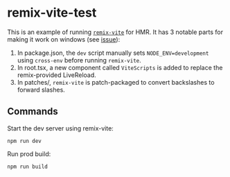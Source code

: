 # remix-vite-test

This is an example of running [`remix-vite`](https://github.com/sudomf/remix-vite) for HMR. It has 3 notable parts for making it work on windows (see [issue](https://github.com/sudomf/remix-vite/issues/6)):

1. In package.json, the `dev` script manually sets `NODE_ENV=development` using `cross-env` before running `remix-vite`.
2. In root.tsx, a new component called `ViteScripts` is added to replace the remix-provided LiveReload.
3. In patches/, `remix-vite` is patch-packaged to convert backslashes to forward slashes.

## Commands

Start the dev server using remix-vite:

```
npm run dev
```

Run prod build:

```
npm run build
```
